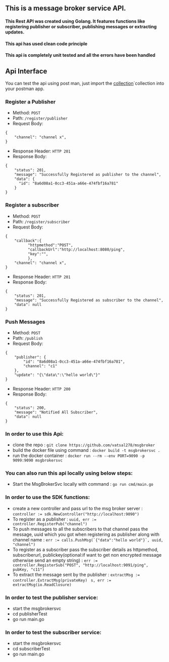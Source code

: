 ## This is a message broker service API.

#### This Rest API was created using Golang. It features functions like registering publisher or subscriber, publishing messages or extracting updates.

#### This api has used clean code principle 
#### This api is completely unit tested and all the errors have been handled
## Api Interface

You can test the api using post man, just import the [collection](https://github.com/vatsal278/be-blog-system-challenge/blob/bf641b8a01a9053d873a06691d24c7f212d3f5b6/docs/Blog%20System%20Collection.postman_collection.json)`collection into your postman app.

### Register a Publisher
- Method: `POST`
- Path: `/register/publisher`
- Request Body:
```
{
    "channel": "channel x",
}
```
- Response Header: `HTTP 201`
- Response Body:
```
{
    "status": 201,
    "message": "Successfully Registered as publisher to the channel",
    "data": {
      "id": "8a6d08a1-0cc3-451a-a66e-474fbf16a781"
    }
}
```

### Register a subscriber
- Method: `POST`
- Path: `/register/subscriber`
- Request Body:
```
{
    "callback":{
          "httpmethod":"POST",
          "callbackUrl":"http://localhost:8080/ping",
          "key":"",
          },
    "channel": "channel x",
}
```
- Response Header: `HTTP 201`
- Response Body:
```
{
    "status": 201,
    "message": "Successfully Registered as subscriber to the channel",
    "data": null
}
```

### Push Messages
- Method: `POST`
- Path: `/publish`
- Request Body:
```
{
    "publisher": {
        "id": "8a6d08a1-0cc3-451a-a66e-474fbf16a781",
        "channel": "c1"
    },
    "update": "{\"data\":\"hello world\"}"
}
```
- Response Header: `HTTP 200`
- Response Body:
```
{
    "status": 200,
    "message": "Notified All Subscriber",
    "data": null
}
```

### In order to use this Api:

* clone the repo : `git clone https://github.com/vatsal278/msgbroker`
* build the docker file using command : `docker build -t msgbrokersvc .`
* run the docker container : `docker run --rm --env PORT=9090 -p 9099:9090 msgbrokersvc`

### You can also run this api locally using below steps: 
* Start the MsgBrokerSvc locally with command : `go run cmd/main.go`

### In order to use the SDK functions:
* create a new controller and pass url to the msg broker server : 
```controller := sdk.NewController("http://localhost:9090")```
* To register as a publisher : 
```uuid, err := controller.RegisterPub("channel")```
* To push messages to all the subscribers to that channel pass the message, uuid which you got when registering as publisher along with channel name : 
``err := calls.PushMsg(`{"data":"hello world"}`, uuid, "channel")``
* To register as a subscriber pass the subscriber details as httpmethod, subscriberurl, publickey(optional:if want to get non encrypted message otherwise send an empty string) : 
```err := controller.RegisterSub("POST", "http://localhost:9091/ping", pubKey, "c11")```
* To extract the message sent by the publisher : 
```extractMsg := controller.ExtractMsg(privateKey) ```
```s, err := extractMsg(io.ReadClosure)```

### In order to test the publisher service:
* start the msgbrokersvc
* cd publisherTest
* go run main.go

### In order to test the subscriber service:
* start the msgbrokersvc
* cd subscriberTest
* go run main.go




